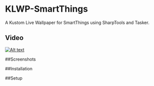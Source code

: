 # KLWP-SmartThings
A Kustom Live Wallpaper for SmartThings using SharpTools and Tasker.
<img href="https://raw.githubusercontent.com/nicholaswilde/KLWP-SmartThings/master/screenshots/screener_20160911(11-34-04).png" width=512/>

## Video
[![Alt text](https://img.youtube.com/vi/GhG6mqvRi_E/0.jpg)](https://www.youtube.com/watch?v=GhG6mqvRi_E)

##Screenshots


##Installation

##Setup
   
